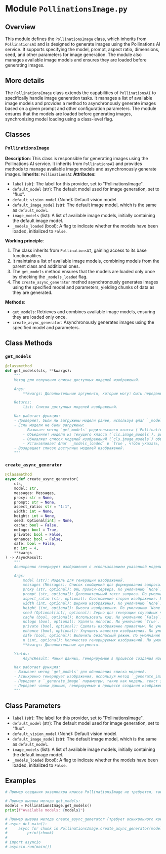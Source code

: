 # Module `PollinationsImage.py`

## Overview

This module defines the `PollinationsImage` class, which inherits from `PollinationsAI` and is designed to generate images using the Pollinations AI service. It supports specifying the model, prompt, aspect ratio, dimensions, seed, and other parameters for image generation. The module also manages available image models and ensures they are loaded before generating images.

## More details

The `PollinationsImage` class extends the capabilities of `PollinationsAI` to specifically handle image generation tasks. It manages a list of available image models and provides a method to asynchronously generate images based on a given prompt and other configuration parameters. The module ensures that the models are loaded before generating images, synchronizing model loading using a class-level flag.

## Classes

### `PollinationsImage`

**Description**: This class is responsible for generating images using the Pollinations AI service. It inherits from `PollinationsAI` and provides methods to manage available image models and asynchronously generate images.
**Inherits**: `PollinationsAI`
**Attributes**:
- `label` (str): The label for this provider, set to "PollinationsImage".
- `default_model` (str): The default model used for image generation, set to "flux".
- `default_vision_model` (None): Default vision model.
- `default_image_model` (str): The default image model, which is the same as `default_model`.
- `image_models` (list): A list of available image models, initially containing the default image model.
- `_models_loaded` (bool): A flag to indicate whether the models have been loaded, initialized to `False`.

**Working principle**:
1.  The class inherits from `PollinationsAI`, gaining access to its base functionalities.
2.  It maintains a list of available image models, combining models from the parent class and additional ones.
3.  The `get_models` method ensures that the models are loaded only once by checking the `_models_loaded` flag.
4.  The `create_async_generator` method asynchronously generates images using the specified model and parameters, yielding chunks of data as they are generated.

**Methods**:
- `get_models`: Retrieves and combines available image models, ensuring they are loaded only once.
- `create_async_generator`: Asynchronously generates images using the specified model and parameters.

## Class Methods

### `get_models`

```python
@classmethod
def get_models(cls, **kwargs):
    """
    Метод для получения списка доступных моделей изображений.

    Args:
        **kwargs: Дополнительные аргументы, которые могут быть переданы в метод.

    Returns:
        list: Список доступных моделей изображений.

    Как работает функция:
    - Проверяет, были ли загружены модели ранее, используя флаг `_models_loaded`.
    - Если модели не были загружены:
        - Вызывает метод `get_models` родительского класса (`PollinationsAI`) для загрузки моделей родительского класса.
        - Объединяет модели из текущего класса (`cls.image_models`), родительского класса (`PollinationsAI.image_models`) и дополнительных моделей (`cls.extra_image_models`), удаляя дубликаты.
        - Обновляет список моделей изображений (`cls.image_models`) объединенным списком.
        - Устанавливает флаг `_models_loaded` в `True`, чтобы указать, что модели были загружены.
    - Возвращает список доступных моделей изображений.
    """
```

### `create_async_generator`

```python
@classmethod
async def create_async_generator(
    cls,
    model: str,
    messages: Messages,
    proxy: str = None,
    prompt: str = None,
    aspect_ratio: str = "1:1",
    width: int = None,
    height: int = None,
    seed: Optional[int] = None,
    cache: bool = False,
    nologo: bool = True,
    private: bool = False,
    enhance: bool = False,
    safe: bool = False,
    n: int = 4,
    **kwargs
) -> AsyncResult:
    """
    Асинхронно генерирует изображения с использованием указанной модели и параметров.

    Args:
        model (str): Модель для генерации изображений.
        messages (Messages): Список сообщений для формирования запроса.
        proxy (str, optional): URL прокси-сервера. По умолчанию `None`.
        prompt (str, optional): Дополнительный текст запроса. По умолчанию `None`.
        aspect_ratio (str, optional): Соотношение сторон изображения. По умолчанию "1:1".
        width (int, optional): Ширина изображения. По умолчанию `None`.
        height (int, optional): Высота изображения. По умолчанию `None`.
        seed (Optional[int], optional): Зерно для генерации случайных чисел. По умолчанию `None`.
        cache (bool, optional): Использовать кэш. По умолчанию `False`.
        nologo (bool, optional): Удалять логотип. По умолчанию `True`.
        private (bool, optional): Сделать изображение приватным. По умолчанию `False`.
        enhance (bool, optional): Улучшить качество изображения. По умолчанию `False`.
        safe (bool, optional): Включить безопасный режим. По умолчанию `False`.
        n (int, optional): Количество генерируемых изображений. По умолчанию 4.
        **kwargs: Дополнительные аргументы.

    Yields:
        AsyncResult: Чанки данных, генерируемые в процессе создания изображения.

    Как работает функция:
    - Вызывает метод `get_models` для обновления списка моделей.
    - Асинхронно генерирует изображения, используя метод `_generate_image` класса `PollinationsAI`.
    - Передает в `_generate_image` параметры, такие как модель, текст запроса (сформированный с помощью `format_image_prompt`), прокси, соотношение сторон, размеры, зерно, настройки кэша, логотипа, приватности, улучшения качества, безопасного режима и количества изображений.
    - Передает чанки данных, генерируемые в процессе создания изображения.
    """
```

## Class Parameters

- `label` (str): The label for this provider, set to "PollinationsImage".
- `default_model` (str): The default model used for image generation, set to "flux".
- `default_vision_model` (None): Default vision model.
- `default_image_model` (str): The default image model, which is the same as `default_model`.
- `image_models` (list): A list of available image models, initially containing the default image model.
- `_models_loaded` (bool): A flag to indicate whether the models have been loaded, initialized to `False`.

## Examples

```python
# Пример создания экземпляра класса PollinationsImage не требуется, так как методы get_models и create_async_generator являются классовыми методами.

# Пример вызова метода get_models:
models = PollinationsImage.get_models()
print(f"Available models: {models}")

# Пример вызова метода create_async_generator (требует асинхронного контекста):
# async def main():
#     async for chunk in PollinationsImage.create_async_generator(model="flux", messages=["Example prompt"]):
#         print(chunk)
#
# import asyncio
# asyncio.run(main())
